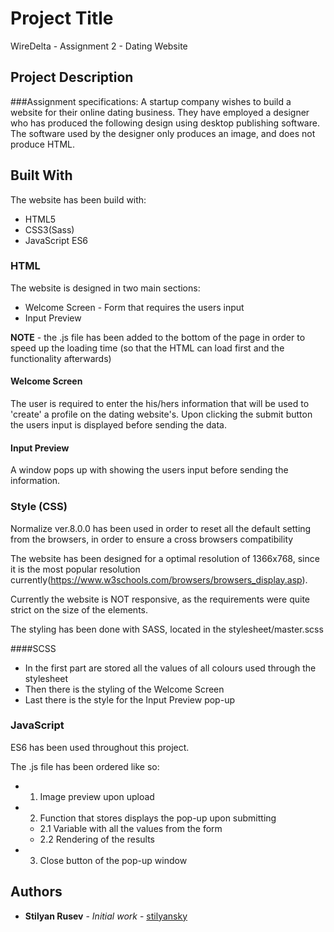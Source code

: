 # Project Title

WireDelta - Assignment 2 - Dating Website


## Project Description

###Assignment specifications:
A startup company wishes to build a website for their online dating business. They have employed a designer who has produced the following design using desktop publishing software. The software used by the designer only produces an image, and does not produce HTML.

## Built With

The website has been build with:
* HTML5
* CSS3(Sass)
* JavaScript ES6

### HTML

The website is designed in two main sections:
* Welcome Screen - Form that requires the users input
* Input Preview

**NOTE** - the .js file has been added to the bottom of the page in order to speed up the loading time
(so that the HTML can load first and the functionality afterwards)

#### Welcome Screen

The user is required to enter the his/hers information that will be used to 'create' a profile
on the dating website's. Upon clicking the submit button the users input is displayed before sending
the data.

#### Input Preview

A window pops up with showing the users input before sending the information.


### Style (CSS)

Normalize ver.8.0.0 has been used in order to reset all the default setting from the browsers,
in order to ensure a cross browsers compatibility

The website has been designed for a optimal resolution of 1366x768, since it is the most
popular resolution currently(https://www.w3schools.com/browsers/browsers_display.asp).

Currently the website is NOT responsive, as the requirements were quite strict on the size of the elements.

The styling has been done with SASS, located in the stylesheet/master.scss

####SCSS
* In the first part are stored all the values of all colours used through the stylesheet
* Then there is the styling of the Welcome Screen
* Last there is the style for the Input Preview pop-up

### JavaScript

ES6 has been used throughout this project.

The .js file has been ordered like so:
* 1. Image preview upon upload
* 2. Function that stores displays the pop-up upon submitting
  * 2.1 Variable with all the values from the form
  * 2.2 Rendering of the results
* 3. Close button of the pop-up window


## Authors

* **Stilyan Rusev** - *Initial work* - [stilyansky](https://github.com/stilyansky)
